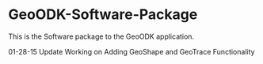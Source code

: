 GeoODK-Software-Package
========================

This is the Software package to the GeoODK application. 

01-28-15 Update
Working on Adding GeoShape and GeoTrace Functionality



